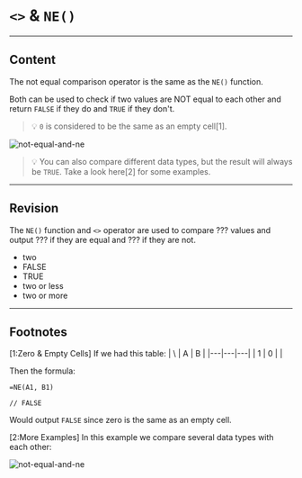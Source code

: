 ﻿---
author: Stefan-Stojanovic

type: normal

category: how to

---

# `<>` & `NE()`

---
## Content

The not equal comparison operator is the same as the `NE()` function.

Both can be used to check if two values are NOT equal to each other and return `FALSE` if they do and `TRUE` if they don't.

> 💡 `0` is considered to be the same as an empty cell[1].

![not-equal-and-ne](https://img.enkipro.com/3f0ddaa33095153e18d65ef25a82406a.png)

> 💡 You can also compare different data types, but the result will always be `TRUE`. Take a look here[2] for some examples.

---
## Revision

The `NE()` function and `<>` operator are used to compare ??? values and output ??? if they are equal and ??? if they are not.

- two
- FALSE
- TRUE
- two or less
- two or more

---
## Footnotes

[1:Zero & Empty Cells]
If we had this table:
| \ | A | B |
|---|---|---|
| 1 | 0 |   |

Then the formula:
```plain-text
=NE(A1, B1)

// FALSE
```

Would output `FALSE` since zero is the same as an empty cell.

[2:More Examples]
In this example we compare several data types with each other:

![not-equal-and-ne](https://img.enkipro.com/b964b6369c94c0891cb1652a5a802f39.png)